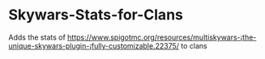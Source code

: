 # Skywars-Stats-for-Clans
Adds the stats of https://www.spigotmc.org/resources/multiskywars-¡the-unique-skywars-plugin-¡fully-customizable.22375/ to clans
